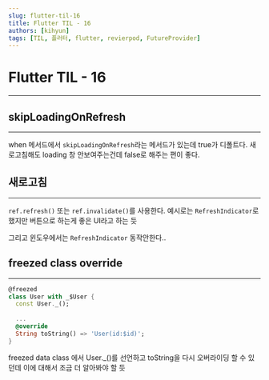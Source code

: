 ```yaml
---
slug: flutter-til-16
title: Flutter TIL - 16
authors: [kihyun]
tags: [TIL, 플러터, flutter, revierpod, FutureProvider]
---
```


# Flutter TIL - 16
---

## skipLoadingOnRefresh
---

when 메서드에서 `skipLoadingOnRefresh`라는 메서드가 있는데 true가 디폴트다. 새로고침해도 loading 창 안보여주는건데 false로 해주는 편이 좋다.

## 새로고침
---

`ref.refresh()` 또는 `ref.invalidate()`를 사용한다. 예시로는 `RefreshIndicator`로 했지만 버튼으로 하는게 좋은 UI라고 하는 듯

그리고 윈도우에서는 `RefreshIndicator` 동작안한다..

## freezed class override
---

```dart
@freezed
class User with _$User {
  const User._();
  
  ...
  @override
  String toString() => 'User(id:$id)';
}
```

freezed data class 에서 User._()를 선언하고 toString을 다시 오버라이딩 할 수 있던데 이에 대해서 조금 더 알아봐야 할 듯
